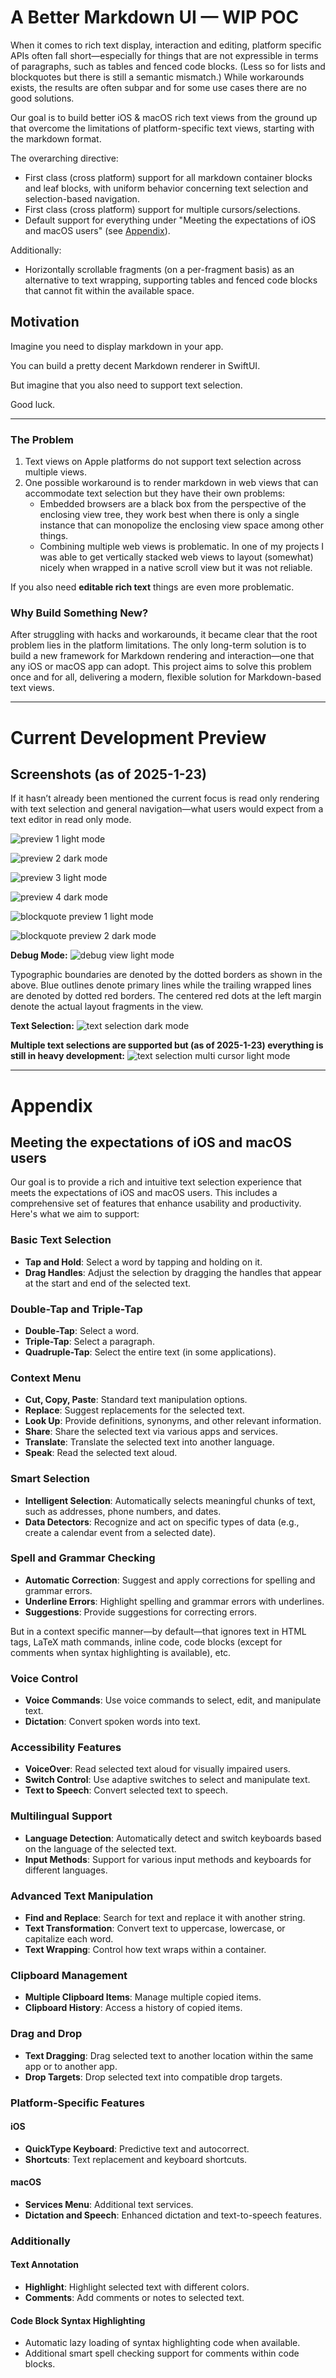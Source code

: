 # A Better Markdown UI — WIP POC

When it comes to rich text display, interaction and editing, platform specific APIs often fall short—especially for things that are not expressible in terms of paragraphs, such as tables and fenced code blocks. (Less so for lists and blockquotes but there is still a semantic mismatch.) While workarounds exists, the results are often subpar and for some use cases there are no good solutions.

Our goal is to build better iOS & macOS rich text views from the ground up that overcome the limitations of platform-specific text views, starting with the markdown format.

The overarching directive:
- First class (cross platform) support for all markdown container blocks and leaf blocks, with uniform behavior concerning text selection and selection-based navigation.
- First class (cross platform) support for multiple cursors/selections.
- Default support for everything under "Meeting the expectations of iOS and macOS users" (see [Appendix](#Appendix)).

Additionally:
- Horizontally scrollable fragments (on a per-fragment basis) as an alternative to text wrapping, supporting tables and fenced code blocks that cannot fit within the available space.

## Motivation

Imagine you need to display markdown in your app.  

You can build a pretty decent Markdown renderer in SwiftUI.

But imagine that you also need to support text selection.  

Good luck.

---

### The Problem
1. Text views on Apple platforms do not support text selection across multiple views.
2. One possible workaround is to render markdown in web views that can accommodate text selection but they have their own problems: 
    - Embedded browsers are a black box from the perspective of the enclosing view tree, they work best when there is only a single instance that can monopolize the enclosing view space among other things.   
    - Combining multiple web views is problematic. In one of my projects I was able to get vertically stacked web views to layout (somewhat) nicely when wrapped in a native scroll view but it was not reliable. 

If you also need **editable rich text** things are even more problematic.

### Why Build Something New?

After struggling with hacks and workarounds, it became clear that the root problem lies in the platform limitations. The only long-term solution is to build a new framework for Markdown rendering and interaction—one that any iOS or macOS app can adopt. This project aims to solve this problem once and for all, delivering a modern, flexible solution for Markdown-based text views.

---

# Current Development Preview

## Screenshots (as of 2025-1-23)

If it hasn’t already been mentioned the current focus is read only rendering
with text selection and general navigation—what users would expect from a text
editor in read only mode.  

![preview 1 light mode](screenshots/2025-1-23/preview-1-light-mode.png)

![preview 2 dark mode](screenshots/2025-1-23/preview-2-dark-mode.png)

![preview 3 light mode](screenshots/2025-1-24/preview-3-light-mode.png)

![preview 4 dark mode](screenshots/2025-1-24/preview-4-dark-mode.png)

![blockquote preview 1 light mode](screenshots/2025-1-24/preview-blockquote-1-light-mode)

![blockquote preview 2 dark mode](screenshots/2025-1-24/preview-blockquote-2-light-mode)

**Debug Mode:**
![debug view light mode](screenshots/2025-1-23/debug-view-light-mode.png)

Typographic boundaries are denoted by the dotted borders as shown in the above.
Blue outlines denote primary lines while the trailing wrapped lines are denoted
by dotted red borders. The centered red dots at the left margin denote the actual
layout fragments in the view. 

**Text Selection:**
![text selection dark mode](screenshots/2025-1-23/text-selection-dark-mode.png)

**Multiple text selections are supported but (as of 2025-1-23) everything is still in heavy development:**
![text selection multi cursor light mode](screenshots/2025-1-23/text-selection-multi-cursor-light-mode.png)


---

# Appendix

## Meeting the expectations of iOS and macOS users

Our goal is to provide a rich and intuitive text selection experience that meets the expectations of iOS and macOS users. This includes a comprehensive set of features that enhance usability and productivity. Here's what we aim to support:

### Basic Text Selection
- **Tap and Hold**: Select a word by tapping and holding on it.
- **Drag Handles**: Adjust the selection by dragging the handles that appear at the start and end of the selected text.

### Double-Tap and Triple-Tap
- **Double-Tap**: Select a word.
- **Triple-Tap**: Select a paragraph.
- **Quadruple-Tap**: Select the entire text (in some applications).

### Context Menu
- **Cut, Copy, Paste**: Standard text manipulation options.
- **Replace**: Suggest replacements for the selected text.
- **Look Up**: Provide definitions, synonyms, and other relevant information.
- **Share**: Share the selected text via various apps and services.
- **Translate**: Translate the selected text into another language.
- **Speak**: Read the selected text aloud.

### Smart Selection
- **Intelligent Selection**: Automatically selects meaningful chunks of text, such as addresses, phone numbers, and dates.
- **Data Detectors**: Recognize and act on specific types of data (e.g., create a calendar event from a selected date).

### Spell and Grammar Checking

- **Automatic Correction**: Suggest and apply corrections for spelling and grammar errors.
- **Underline Errors**: Highlight spelling and grammar errors with underlines.
- **Suggestions**: Provide suggestions for correcting errors.

But in a context specific manner—by default—that ignores text in HTML tags, LaTeX math commands, inline code, code blocks (except for comments when syntax highlighting is available), etc.

### Voice Control
- **Voice Commands**: Use voice commands to select, edit, and manipulate text.
- **Dictation**: Convert spoken words into text.

### Accessibility Features
- **VoiceOver**: Read selected text aloud for visually impaired users.
- **Switch Control**: Use adaptive switches to select and manipulate text.
- **Text to Speech**: Convert selected text to speech.

### Multilingual Support
- **Language Detection**: Automatically detect and switch keyboards based on the language of the selected text.
- **Input Methods**: Support for various input methods and keyboards for different languages.

### Advanced Text Manipulation
- **Find and Replace**: Search for text and replace it with another string.
- **Text Transformation**: Convert text to uppercase, lowercase, or capitalize each word.
- **Text Wrapping**: Control how text wraps within a container.

### Clipboard Management
- **Multiple Clipboard Items**: Manage multiple copied items.
- **Clipboard History**: Access a history of copied items.

### Drag and Drop
- **Text Dragging**: Drag selected text to another location within the same app or to another app.
- **Drop Targets**: Drop selected text into compatible drop targets.

### Platform-Specific Features

#### iOS
- **QuickType Keyboard**: Predictive text and autocorrect.
- **Shortcuts**: Text replacement and keyboard shortcuts.

#### macOS
- **Services Menu**: Additional text services.
- **Dictation and Speech**: Enhanced dictation and text-to-speech features.


### Additionally

#### Text Annotation
- **Highlight**: Highlight selected text with different colors.
- **Comments**: Add comments or notes to selected text.

#### Code Block Syntax Highlighting 

- Automatic lazy loading of syntax highlighting code when available. 
- Additional smart spell checking support for comments within code blocks.
